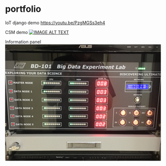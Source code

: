 # portfolio

IoT django demo
https://youtu.be/PzgMGSs3eh4

CSM demo
[![IMAGE ALT TEXT](http://img.youtube.com/vi/GtlcOowVptU/0.jpg)](https://youtu.be/Spj1i6DlBkw "CSM demo")


Information panel
![image](https://github.com/krabondle/portfolio/blob/master/Information_panel/demo.JPG)
